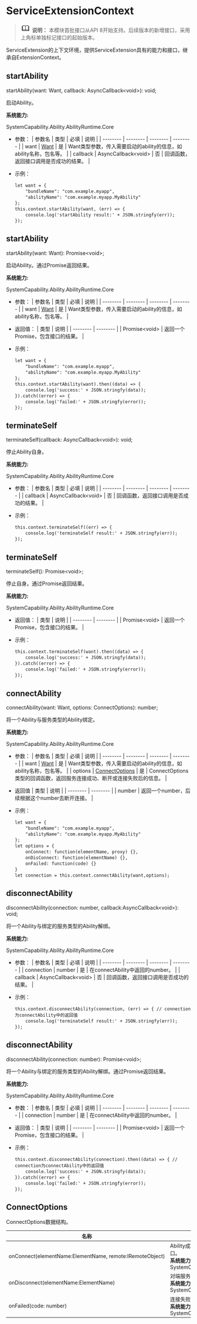 # ServiceExtensionContext

> ![icon-note.gif](public_sys-resources/icon-note.gif) **说明：**
> 本模块首批接口从API 8开始支持。后续版本的新增接口，采用上角标单独标记接口的起始版本。


ServiceExtension的上下文环境，提供ServiceExtension具有的能力和接口，继承自ExtensionContext。


## startAbility


startAbility(want: Want, callback: AsyncCallback&lt;void&gt;): void;


启动Ability。


**系统能力:**

SystemCapability.Ability.AbilityRuntime.Core

- 参数：
  | 参数名 | 类型 | 必填 | 说明 | 
  | -------- | -------- | -------- | -------- |
  | want | [Want](js-apis-featureAbility.md#Want类型说明)  | 是 | Want类型参数，传入需要启动的ability的信息，如ability名称，包名等。 | 
  | callback | AsyncCallback&lt;void&gt; | 否 | 回调函数，返回接口调用是否成功的结果。 | 

- 示例：
  ```
  let want = {
      "bundleName": "com.example.myapp",
      "abilityName": "com.example.myapp.MyAbility"
  };
  this.context.startAbility(want, (err) => {
      console.log('startAbility result:' + JSON.stringfy(err));
  });
  ```


## startAbility

startAbility(want: Want): Promise&lt;void&gt;;

启动Ability。通过Promise返回结果。

**系统能力:**

SystemCapability.Ability.AbilityRuntime.Core

- 参数：
  | 参数名 | 类型 | 必填 | 说明 | 
  | -------- | -------- | -------- | -------- |
  | want | [Want](js-apis-featureAbility.md#Want类型说明)  | 是 | Want类型参数，传入需要启动的ability的信息，如ability名称，包名等。 | 

- 返回值：
  | 类型 | 说明 | 
  | -------- | -------- |
  | Promise&lt;void&gt; | 返回一个Promise，包含接口的结果。 | 

- 示例：
  ```
  let want = {
      "bundleName": "com.example.myapp",
      "abilityName": "com.example.myapp.MyAbility"
  };
  this.context.startAbility(want).then((data) => {
      console.log('success:' + JSON.stringfy(data));
  }).catch((error) => {
      console.log('failed:' + JSON.stringfy(error));
  });
  ```


## terminateSelf

terminateSelf(callback: AsyncCallback&lt;void&gt;): void;

停止Ability自身。

**系统能力:**

SystemCapability.Ability.AbilityRuntime.Core

- 参数：
  | 参数名 | 类型 | 必填 | 说明 | 
  | -------- | -------- | -------- | -------- |
  | callback | AsyncCallback&lt;void&gt; | 否 | 回调函数，返回接口调用是否成功的结果。 | 

- 示例：
  ```
  this.context.terminateSelf((err) => {
      console.log('terminateSelf result:' + JSON.stringfy(err));
  });
  ```


## terminateSelf

terminateSelf(): Promise&lt;void&gt;;

停止自身。通过Promise返回结果。

**系统能力:**

SystemCapability.Ability.AbilityRuntime.Core

- 返回值：
  | 类型 | 说明 | 
  | -------- | -------- |
  | Promise&lt;void&gt; | 返回一个Promise，包含接口的结果。 | 

- 示例：
  ```
  this.context.terminateSelf(want).then((data) => {
      console.log('success:' + JSON.stringfy(data));
  }).catch((error) => {
      console.log('failed:' + JSON.stringfy(error));
  });
  ```


## connectAbility

connectAbility(want: Want, options: ConnectOptions): number;

将一个Ability与服务类型的Ability绑定。

**系统能力:**

SystemCapability.Ability.AbilityRuntime.Core

- 参数：
  | 参数名 | 类型 | 必填 | 说明 | 
  | -------- | -------- | -------- | -------- |
  | want | [Want](js-apis-featureAbility.md#Want类型说明)  | 是 | Want类型参数，传入需要启动的ability的信息，如ability名称，包名等。 | 
  | options | [ConnectOptions](#connectoptions) | 是 | ConnectOptions类型的回调函数，返回服务连接成功、断开或连接失败后的信息。 | 

- 返回值
  | 类型 | 说明 | 
  | -------- | -------- |
  | number | 返回一个number，后续根据这个number去断开连接。 | 

- 示例：
  ```
  let want = {
      "bundleName": "com.example.myapp",
      "abilityName": "com.example.myapp.MyAbility"
  };
  let options = {
      onConnect: function(elementName, proxy) {},
      onDisConnect: function(elementName) {},
      onFailed: function(code) {}
  }
  let connection = this.context.connectAbility(want,options);
  ```


## disconnectAbility

disconnectAbility(connection: number, callback:AsyncCallback&lt;void&gt;): void;

将一个Ability与绑定的服务类型的Ability解绑。

**系统能力:**

SystemCapability.Ability.AbilityRuntime.Core

- 参数：
  | 参数名 | 类型 | 必填 | 说明 | 
  | -------- | -------- | -------- | -------- |
  | connection | number | 是 | 在connectAbility中返回的number。 | 
  | callback | AsyncCallback&lt;void&gt; | 否 | 回调函数，返回接口调用是否成功的结果。 | 

- 示例：
  ```
  this.context.disconnectAbility(connection, (err) => { // connection为connectAbility中的返回值
      console.log('terminateSelf result:' + JSON.stringfy(err));
  });
  ```


## disconnectAbility

disconnectAbility(connection: number): Promise&lt;void&gt;;

将一个Ability与绑定的服务类型的Ability解绑。通过Promise返回结果。

**系统能力:**

SystemCapability.Ability.AbilityRuntime.Core

- 参数：
  | 参数名 | 类型 | 必填 | 说明 | 
  | -------- | -------- | -------- | -------- |
  | connection | number | 是 | 在connectAbility中返回的number。 | 

- 返回值：
  | 类型 | 说明 | 
  | -------- | -------- |
  | Promise&lt;void&gt; | 返回一个Promise，包含接口的结果。 | 
 
- 示例：
  ```
  this.context.disconnectAbility(connection).then((data) => { // connection为connectAbility中的返回值
      console.log('success:' + JSON.stringfy(data));
  }).catch((error) => {
      console.log('failed:' + JSON.stringfy(error));
  });
  ```


## ConnectOptions

ConnectOptions数据结构。

| 名称 | 说明 | 
| -------- | -------- |
| onConnect(elementName:ElementName,&nbsp;remote:IRemoteObject) | Ability成功连接一个服务类型Ability的回调接口。<br><b>系统能力：</b>SystemCapability.Ability.AbilityRuntime.Core | 
| onDisconnect(elementName:ElementName) | 对端服务发生异常或者被杀死回调该接口。<br><b>系统能力：</b>SystemCapability.Ability.AbilityRuntime.Core | 
| onFailed(code:&nbsp;number) | 连接失败时回调该接口。<br><b>系统能力：</b>SystemCapability.Ability.AbilityRuntime.Core | 
